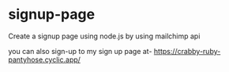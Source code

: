 # signup-page
Create a signup page using node.js by using mailchimp api

you can also sign-up to my sign up page at- https://crabby-ruby-pantyhose.cyclic.app/
